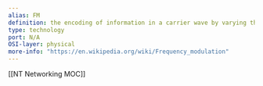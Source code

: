 ```yaml
---
alias: FM
definition: the encoding of information in a carrier wave by varying the instantaneous frequency of the wave
type: technology
port: N/A
OSI-layer: physical
more-info: "https://en.wikipedia.org/wiki/Frequency_modulation"
---
```

[[NT Networking MOC]]
 